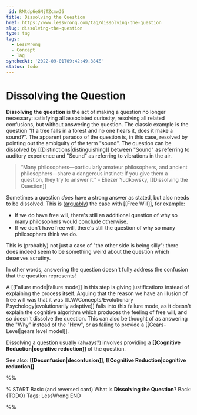 ```yaml
---
_id: RMtdp6eGNjTZcmwJ6
title: Dissolving the Question
href: https://www.lesswrong.com/tag/dissolving-the-question
slug: dissolving-the-question
type: tag
tags:
  - LessWrong
  - Concept
  - Tag
synchedAt: '2022-09-01T09:42:49.884Z'
status: todo
---
```


# Dissolving the Question

**Dissolving the question** is the act of making a question no longer necessary: satisfying all associated curiosity, resolving all related confusions, but without answering the question. The classic example is the question "If a tree falls in a forest and no one hears it, does it make a sound?". The apparent paradox of the question is, in this case, resolved by pointing out the ambiguity of the term "sound". The question can be dissolved by [[Distinctions|distinguishing]] between "Sound" as referring to auditory experience and "Sound" as referring to vibrations in the air. 

> “Many philosophers—particularly amateur philosophers, and ancient philosophers—share a dangerous instinct: If you give them a question, they try to answer it.” - Eliezer Yudkowsky, [[Dissolving the Question]]

Sometimes a question *does* have a strong answer as stated, but also needs to be dissolved. This is ([arguably](https://www.lesswrong.com/posts/NEeW7eSXThPz7o4Ne/thou-art-physics)) the case with [[Free Will]], for example:

- If we do have free will, there's still an additional question of why so many philosophers would conclude otherwise.
- If we don't have free will, there's still the question of why so many philosophers think we do.

This is (probably) not just a case of "the other side is being silly": there does indeed seem to be something weird about the question which deserves scrutiny.

In other words, answering the question doesn't fully address the confusion that the question represents!

A [[Failure mode|failure mode]] in this step is giving justifications instead of explaining the process itself. Arguing that the reason we have an illusion of free will was that it was [[LW/Concepts/Evolutionary Psychology|evolutionarily adaptive]] falls into this failure mode, as it doesn't explain the cognitive algorithm which produces the feeling of free will, and so doesn't dissolve the question. This can also be thought of as answering the "Why" instead of the "How", or as failing to provide a [[Gears-Level|gears level model]].

Dissolving a question usually (always?) involves providing a **[[Cognitive Reduction|cognitive reduction]]** of the question.

See also: **[[Deconfusion|deconfusion]]**, **[[Cognitive Reduction|cognitive reduction]]**


%%

% START
Basic (and reversed card)
What is **Dissolving the Question**?
Back: {TODO}
Tags: LessWrong
END

%%
	
